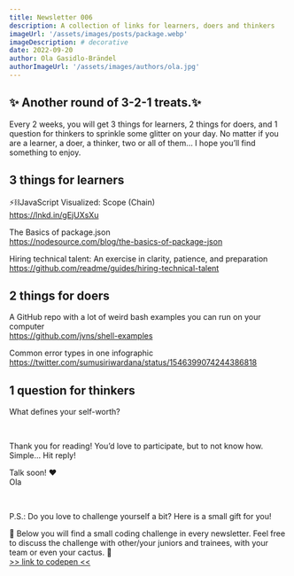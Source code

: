 ```yaml
---
title: Newsletter 006
description: A collection of links for learners, doers and thinkers
imageUrl: '/assets/images/posts/package.webp'
imageDescription: # decorative
date: 2022-09-20
author: Ola Gasidlo-Brändel
authorImageUrl: '/assets/images/authors/ola.jpg'
---
```

## ✨ Another round of 3-2-1 treats.✨
Every 2 weeks, you will get 3 things for learners, 2 things for doers, and 1 question for thinkers to sprinkle some glitter on your day. No matter if you are a learner, a doer, a thinker, two or all of them… I hope you’ll find something to enjoy.


## 3 things for learners
⚡️⛓JavaScript Visualized: Scope (Chain)<br />
https://lnkd.in/gEjUXsXu

The Basics of package.json <br />
https://nodesource.com/blog/the-basics-of-package-json 

Hiring technical talent: An exercise in clarity, patience, and preparation <br/>https://github.com/readme/guides/hiring-technical-talent 
 

## 2 things for doers
A GitHub repo with a lot of weird bash examples you can run on your computer<br />
https://github.com/jvns/shell-examples 

Common error types in one infographic <br />
https://twitter.com/sumusiriwardana/status/1546399074244386818
 

## 1 question for thinkers
What defines your self-worth?

<br />

Thank you for reading!
You’d love to participate, but to not know how. Simple… Hit reply!

Talk soon! ♥️<br />
Ola

<br />

P.S.: Do you love to challenge yourself a bit? Here is a small gift for you!

🎁 Below you will find a small coding challenge in every newsletter. Feel free to discuss the challenge with other/your juniors and trainees, with your team or even your cactus. 🌵<br />
[>> link to codepen <<](https://codepen.io/misprintedtype-the-weird/pen/RwMmPyJ)